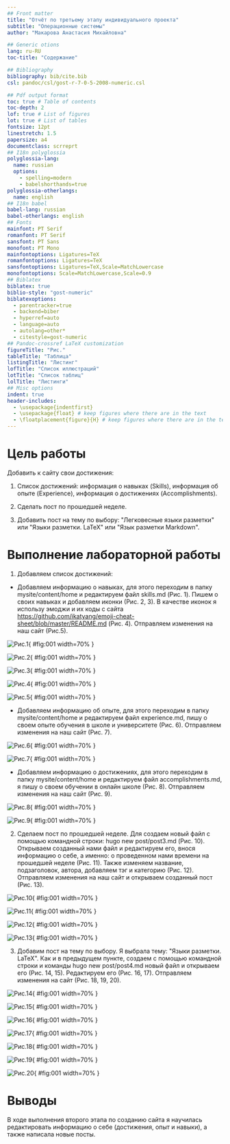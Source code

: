 ```yaml
---
## Front matter
title: "Отчёт по третьему этапу индивидуального проекта"
subtitle: "Операционные системы"
author: "Макарова Анастасия Михайловна"

## Generic otions
lang: ru-RU
toc-title: "Содержание"

## Bibliography
bibliography: bib/cite.bib
csl: pandoc/csl/gost-r-7-0-5-2008-numeric.csl

## Pdf output format
toc: true # Table of contents
toc-depth: 2
lof: true # List of figures
lot: true # List of tables
fontsize: 12pt
linestretch: 1.5
papersize: a4
documentclass: scrreprt
## I18n polyglossia
polyglossia-lang:
  name: russian
  options:
	- spelling=modern
	- babelshorthands=true
polyglossia-otherlangs:
  name: english
## I18n babel
babel-lang: russian
babel-otherlangs: english
## Fonts
mainfont: PT Serif
romanfont: PT Serif
sansfont: PT Sans
monofont: PT Mono
mainfontoptions: Ligatures=TeX
romanfontoptions: Ligatures=TeX
sansfontoptions: Ligatures=TeX,Scale=MatchLowercase
monofontoptions: Scale=MatchLowercase,Scale=0.9
## Biblatex
biblatex: true
biblio-style: "gost-numeric"
biblatexoptions:
  - parentracker=true
  - backend=biber
  - hyperref=auto
  - language=auto
  - autolang=other*
  - citestyle=gost-numeric
## Pandoc-crossref LaTeX customization
figureTitle: "Рис."
tableTitle: "Таблица"
listingTitle: "Листинг"
lofTitle: "Список иллюстраций"
lotTitle: "Список таблиц"
lolTitle: "Листинги"
## Misc options
indent: true
header-includes:
  - \usepackage{indentfirst}
  - \usepackage{float} # keep figures where there are in the text
  - \floatplacement{figure}{H} # keep figures where there are in the text
---
```


# Цель работы

Добавить к сайту свои достижения:

1. Список достижений: информация о навыках (Skills), информация об опыте (Experience), информация о достижениях (Accomplishments).

2. Сделать пост по прошедшей неделе.

3. Добавить пост на тему по выбору: "Легковесные языки разметки" или "Языки разметки. LaTeX" или "Язык разметки Markdown".

# Выполнение лабораторной работы

1. Добавляем список достижений:

* Добавляем информацию о навыках, для этого переходим в папку mysite/content/home и редактируем файл skills.md (Рис. 1). Пишем о своих навыках и добавляем иконки (Рис. 2, 3). В качестве иконок я использу эмоджи и их коды с сайта https://github.com/ikatyang/emoji-cheat-sheet/blob/master/README.md (Рис. 4). Отправляем изменения на наш сайт (Рис.5). 

![Рис.1](image/1.png){ #fig:001 width=70% }

![Рис.2](image/2.png){ #fig:001 width=70% }

![Рис.3](image/3.png){ #fig:001 width=70% }

![Рис.4](image/4.png){ #fig:001 width=70% }

![Рис.5](image/5.png){ #fig:001 width=70% }

* Добавляем информацию об опыте, для этого переходим в папку mysite/content/home и редактируем файл experience.md, пишу о своем опыте обучения в школе и университете (Рис. 6). Отправляем изменения на наш сайт (Рис. 7).

![Рис.6](image/6.png){ #fig:001 width=70% }

![Рис.7](image/7.png){ #fig:001 width=70% }

* Добавляем информацию о достижениях, для этого переходим в папку mysite/content/home и редактируем файл accomplishments.md, я пишу о своем обучении в онлайн школе (Рис. 8). Отправляем изменения на наш сайт (Рис. 9).

![Рис.8](image/8.png){ #fig:001 width=70% }

![Рис.9](image/9.png){ #fig:001 width=70% }

2. Сделаем пост по прошедшей неделе. Для создаем новый файл с помощью командной строки: hugo new post/post3.md (Рис. 10). Открываем созданный нами файл и редактируем его, внося информацию о себе, а именно: о проведенном нами времени на прошедшей неделе (Рис. 11). Также изменяем название, подзаголовок, автора, добавляем тэг и категорию (Рис. 12). Отправляем изменения на наш сайт и открываем созданный пост (Рис. 13).

![Рис.10](image/10.png){ #fig:001 width=70% }

![Рис.11](image/11.png){ #fig:001 width=70% }

![Рис.12](image/12.png){ #fig:001 width=70% }

![Рис.13](image/13.png){ #fig:001 width=70% }

3. Добавим пост на тему по выбору. Я выбрала тему: "Языки разметки. LaTeX". Как и в предыдущем пункте, создаем с помощью командной строки и команды hugo new post/post4.md новый файл и открываем его (Рис. 14, 15). Редактируем его (Рис. 16, 17). Отправляем изменения на сайт (Рис. 18, 19, 20).

![Рис.14](image/14.png){ #fig:001 width=70% }

![Рис.15](image/15.png){ #fig:001 width=70% }

![Рис.16](image/16.png){ #fig:001 width=70% }

![Рис.17](image/17.png){ #fig:001 width=70% }

![Рис.18](image/18.png){ #fig:001 width=70% }

![Рис.19](image/19.png){ #fig:001 width=70% }

![Рис.20](image/20.png){ #fig:001 width=70% }

# Выводы

В ходе выполнения второго этапа по созданию сайта я научилась редактировать информацию о себе (достижения, опыт и навыки), а также написала новые посты.

